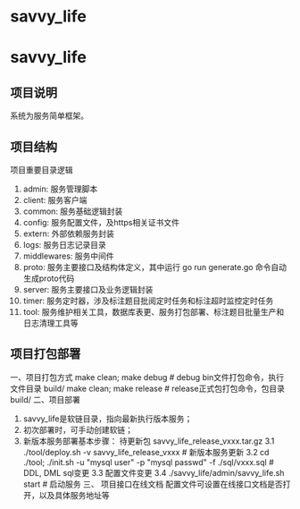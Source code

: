 # savvy_life

# savvy_life

## 项目说明
系统为服务简单框架。

## 项目结构
项目重要目录逻辑
1. admin: 服务管理脚本
2. client: 服务客户端
3. common: 服务基础逻辑封装
4. config: 服务配置文件，及https相关证书文件
5. extern: 外部依赖服务封装
6. logs: 服务日志记录目录
7. middlewares: 服务中间件
8. proto: 服务主要接口及结构体定义，其中运行 go run generate.go 命令自动生成proto代码
9. server: 服务主要接口及业务逻辑封装
10. timer: 服务定时器，涉及标注题目批阅定时任务和标注超时监控定时任务
11. tool: 服务维护相关工具，数据库表更、服务打包部署、标注题目批量生产和日志清理工具等

## 项目打包部署
一、项目打包方式
make clean; make debug # debug bin文件打包命令，执行文件目录 build/
make clean; make release # release正式包打包命令，包目录 build/
二、项目部署
1. savvy_life是软链目录，指向最新执行版本服务；
2. 初次部署时，可手动创建软链；
3. 新版本服务部署基本步骤：
   待更新包 savvy_life_release_vxxx.tar.gz
   3.1 ./tool/deploy.sh -v savvy_life_release_vxxx # 新版本服务更新
   3.2 cd ./tool; ./init.sh -u "mysql user" -p "mysql passwd" -f ./sql/vxxx.sql # DDL, DML sql变更
   3.3 配置文件变更
   3.4 ./savvy_life/admin/savvy_life.sh start # 启动服务
   三、 项目接口在线文档
   配置文件可设置在线接口文档是否打开，以及具体服务地址等